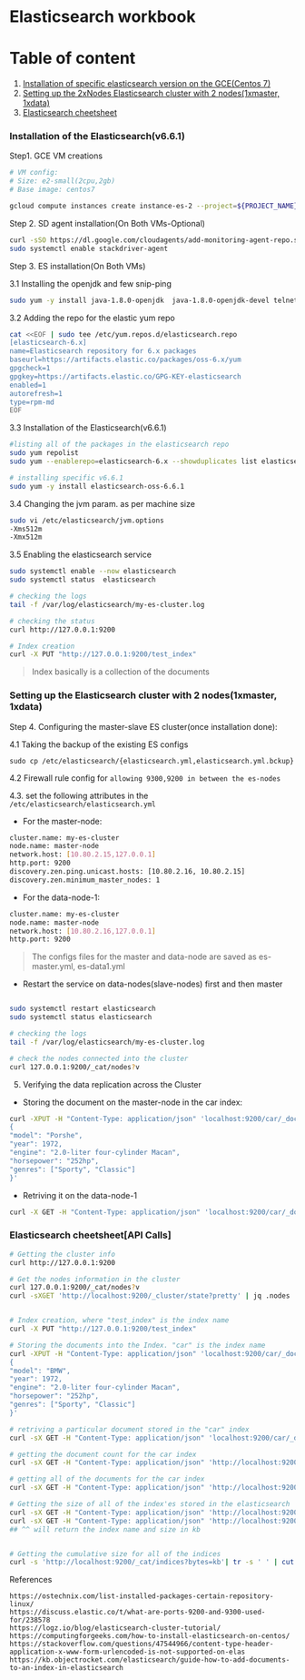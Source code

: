 # Elasticsearch workbook 

Table of content
==================
1. [Installation of specific elasticsearch version on the GCE(Centos 7)](#installation-of-the-elasticsearchv661)
2. [Setting up the 2xNodes Elasticsearch cluster with 2 nodes(1xmaster, 1xdata)](#setting-up-the-elasticsearch-cluster-with-2-nodes1xmaster-1xdata)
3. [Elasticsearch cheetsheet](#elasticsearch-cheetsheetapi-calls)


### Installation of the Elasticsearch(v6.6.1)
Step1. GCE VM creations

```bash
# VM config:
# Size: e2-small(2cpu,2gb)
# Base image: centos7

gcloud compute instances create instance-es-2 --project=${PROJECT_NAME} --zone=asia-south1-a --machine-type=e2-small --network-interface=subnet=${SUBNET_NAME},no-address --no-restart-on-failure --maintenance-policy=TERMINATE --preemptible --service-account=${SA_ACCOUNT_ID} --scopes=https://www.googleapis.com/auth/cloud-platform --tags=allow-iap-access --create-disk=auto-delete=yes,boot=yes,device-name=instance-es-1,image=projects/centos-cloud/global/images/centos-7-v20210916,mode=rw,size=20,type=projects/${PROJECT_NAME}/zones/asia-south1-a/diskTypes/pd-balanced --no-shielded-secure-boot --shielded-vtpm --shielded-integrity-monitoring --reservation-affinity=any
```


Step 2. SD agent installation(On Both VMs-Optional)
```bash
curl -sSO https://dl.google.com/cloudagents/add-monitoring-agent-repo.sh && sudo bash add-monitoring-agent-repo.sh --also-install && sudo service stackdriver-agent start
sudo systemctl enable stackdriver-agent
```

Step 3. ES installation(On Both VMs)

3.1 Installing the openjdk and few snip-ping
```bash
sudo yum -y install java-1.8.0-openjdk  java-1.8.0-openjdk-devel telnet jq
```
3.2 Adding the repo for the elastic yum repo

```bash
cat <<EOF | sudo tee /etc/yum.repos.d/elasticsearch.repo
[elasticsearch-6.x]
name=Elasticsearch repository for 6.x packages
baseurl=https://artifacts.elastic.co/packages/oss-6.x/yum
gpgcheck=1
gpgkey=https://artifacts.elastic.co/GPG-KEY-elasticsearch
enabled=1
autorefresh=1
type=rpm-md
EOF
```

3.3 Installation of the Elasticsearch(v6.6.1)
```bash
#listing all of the packages in the elasticsearch repo
sudo yum repolist
sudo yum --enablerepo=elasticsearch-6.x --showduplicates list elasticsearch-oss

# installing specific v6.6.1
sudo yum -y install elasticsearch-oss-6.6.1
```

3.4 Changing the jvm param. as per machine size

```bash
sudo vi /etc/elasticsearch/jvm.options
-Xms512m
-Xmx512m
```

3.5 Enabling the elasticsearch service
```bash
sudo systemctl enable --now elasticsearch
sudo systemctl status  elasticsearch

# checking the logs
tail -f /var/log/elasticsearch/my-es-cluster.log 

# checking the status
curl http://127.0.0.1:9200 

# Index creation
curl -X PUT "http://127.0.0.1:9200/test_index"
```

>Index basically is a collection of the documents


### Setting up the Elasticsearch cluster with 2 nodes(1xmaster, 1xdata)

Step 4. Configuring the master-slave ES cluster(once installation done):

4.1 Taking the backup of the existing ES configs
```
sudo cp /etc/elasticsearch/{elasticsearch.yml,elasticsearch.yml.bckup}
```

4.2 Firewall rule config for `allowing 9300,9200 in between the es-nodes`

4.3. set the following attributes in the `/etc/elasticsearch/elasticsearch.yml`

* For the master-node:
```bash
cluster.name: my-es-cluster
node.name: master-node
network.host: [10.80.2.15,127.0.0.1]
http.port: 9200
discovery.zen.ping.unicast.hosts: [10.80.2.16, 10.80.2.15]
discovery.zen.minimum_master_nodes: 1
```

* For the data-node-1:
```bash
cluster.name: my-es-cluster
node.name: master-node
network.host: [10.80.2.16,127.0.0.1]
http.port: 9200
```
> The configs files for the master and data-node are saved as es-master.yml, es-data1.yml

* Restart the service on data-nodes(slave-nodes) first and then master
```bash

sudo systemctl restart elasticsearch
sudo systemctl status elasticsearch

# checking the logs
tail -f /var/log/elasticsearch/my-es-cluster.log 

# check the nodes connected into the cluster
curl 127.0.0.1:9200/_cat/nodes?v
```

5. Verifying the data replication across the Cluster

* Storing the document on the master-node in the car index:
```bash
curl -XPUT -H "Content-Type: application/json" 'localhost:9200/car/_doc/1?pretty' -d '
{
"model": "Porshe",
"year": 1972,
"engine": "2.0-liter four-cylinder Macan",
"horsepower": "252hp",
"genres": ["Sporty", "Classic"]
}'
```

* Retriving it on the data-node-1
```bash
curl -X GET -H "Content-Type: application/json" 'localhost:9200/car/_doc/1'
```



### Elasticsearch cheetsheet[API Calls]
```bash
# Getting the cluster info
curl http://127.0.0.1:9200 

# Get the nodes information in the cluster
curl 127.0.0.1:9200/_cat/nodes?v
curl -sXGET 'http://localhost:9200/_cluster/state?pretty' | jq .nodes


# Index creation, where "test_index" is the index name
curl -X PUT "http://127.0.0.1:9200/test_index"

# Storing the documents into the Index. "car" is the index name
curl -XPUT -H "Content-Type: application/json" 'localhost:9200/car/_doc/1?pretty' -d '
{
"model": "BMW",
"year": 1972,
"engine": "2.0-liter four-cylinder Macan",
"horsepower": "252hp",
"genres": ["Sporty", "Classic"]
}'

# retriving a particular document stored in the "car" index
curl -sX GET -H "Content-Type: application/json" 'localhost:9200/car/_doc/1' | jq

# getting the document count for the car index
curl -sX GET -H "Content-Type: application/json" 'http://localhost:9200/car/_count?q=*' | jq

# getting all of the documents for the car index
curl -sX GET -H "Content-Type: application/json" 'http://localhost:9200/car/_search?pretty=true&q=*:*' | jq

# Getting the size of all of the index'es stored in the elasticsearch
curl -sX GET -H "Content-Type: application/json" 'http://localhost:9200/_cat/indices?v'
curl -sX GET -H "Content-Type: application/json" 'http://localhost:9200/_cat/indices?h=index,store.size&bytes=kb&format=json' | jq .
## ^^ will return the index name and size in kb


# Getting the cumulative size for all of the indices 
curl -s 'http://localhost:9200/_cat/indices?bytes=kb'| tr -s ' ' | cut -f9 -d" " | awk '{s+=$1} END {print s}'
``` 



References
```
https://ostechnix.com/list-installed-packages-certain-repository-linux/
https://discuss.elastic.co/t/what-are-ports-9200-and-9300-used-for/238578
https://logz.io/blog/elasticsearch-cluster-tutorial/
https://computingforgeeks.com/how-to-install-elasticsearch-on-centos/
https://stackoverflow.com/questions/47544966/content-type-header-application-x-www-form-urlencoded-is-not-supported-on-elas
https://kb.objectrocket.com/elasticsearch/guide-how-to-add-documents-to-an-index-in-elasticsearch
```